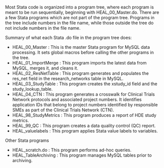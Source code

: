 Most Stata code is organized into a program tree, where each program is meant to be run sequentially, beginning with HEAL_00_Master.do. There are a few Stata programs which are not part of the program tree. Programs in the tree include numbers in the file name, while those outside the tree do not include numbers in the file name.

Summary of what each Stata .do file in the program tree does:
- HEAL_00_Master : This is the master Stata program for MySQL data processing. It sets global macros before calling the other programs in the tree.
- HEAL_01_ImportMerge : This program imports the latest data from MySQL, merges it, and cleans it.
- HEAL_02_ResNetTable : This program generates and populates the res_net field in the research_networks table in MySQL.
- HEAL_03_StudyTable : This program creates the xstudy_id field and the study_lookup_table.
- HEAL_04_CTN : This program generates a crosswalk for Clinical Trials Network protocols and associated project numbers. It identifies application IDs that belong to project numbers identified by responsible SMEs as part of the Clinical Trials Network (CTN).
- HEAL_98_StudyMetrics : This program produces a report of HDE study metrics.
- HEAL_99_QC : This program creates a data quality control (QC) report.
- HEAL_valuelabels : This program applies Stata value labels to variables.

Other Stata programs
- HEAL_scratch.do : This program performs ad-hoc queries.
- HEAL_TableArchiving : This program manages MySQL tables prior to archiving. 
